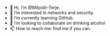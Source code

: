 - 👋 Hi, I’m @Miljodir-Terje.
- 👀 I’m interested in networks and security.
- 🌱 I’m currently learning GitHub.
- 💞️ I’m looking to collaborate on drinking alcohol
- 📫 How to reach me: find me if you can.

<!---
Miljodir-Terje/Miljodir-Terje is a ✨ special ✨ repository because its `README.md` (this file) appears on your GitHub profile.
You can click the Preview link to take a look at your changes.
--->
